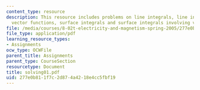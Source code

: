 ```yaml
---
content_type: resource
description: This resource includes problems on line integrals, line integrals involving
  vector functions, surface integrals and surface integrals involving vector functions.
file: /media/courses/8-02t-electricity-and-magnetism-spring-2005/277e0b811f7c2d874a4218e4cc5fbf19_solving01.pdf
file_type: application/pdf
learning_resource_types:
- Assignments
ocw_type: OCWFile
parent_title: Assignments
parent_type: CourseSection
resourcetype: Document
title: solving01.pdf
uid: 277e0b81-1f7c-2d87-4a42-18e4cc5fbf19
---
```

